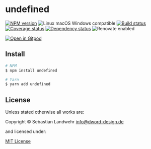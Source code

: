 <!-- TITLE/ -->
# undefined
<!-- /TITLE -->

<!-- BADGES/ -->
[![NPM version](https://img.shields.io/npm/v/undefined.svg)](https://npmjs.org/package/undefined)
![Linux macOS Windows compatible](https://img.shields.io/badge/os-linux%20%7C%C2%A0macos%20%7C%C2%A0windows-blue)
[![Build status](https://img.shields.io/github/workflow/status/dword-design/semantic-release-vserver/build)](https://github.com/dword-design/semantic-release-vserver/actions)
[![Coverage status](https://img.shields.io/coveralls/dword-design/semantic-release-vserver)](https://coveralls.io/github/dword-design/semantic-release-vserver)
[![Dependency status](https://img.shields.io/david/dword-design/semantic-release-vserver)](https://david-dm.org/dword-design/semantic-release-vserver)
![Renovate enabled](https://img.shields.io/badge/renovate-enabled-brightgreen)

[![Open in Gitpod](https://gitpod.io/button/open-in-gitpod.svg)](https://gitpod.io/#https://github.com/dword-design/semantic-release-vserver)
<!-- /BADGES -->

<!-- DESCRIPTION/ -->

<!-- /DESCRIPTION -->

<!-- INSTALL/ -->
## Install

```bash
# NPM
$ npm install undefined

# Yarn
$ yarn add undefined
```
<!-- /INSTALL -->

<!-- LICENSE/ -->
## License

Unless stated otherwise all works are:

Copyright &copy; Sebastian Landwehr <info@dword-design.de>

and licensed under:

[MIT License](https://opensource.org/licenses/MIT)
<!-- /LICENSE -->
